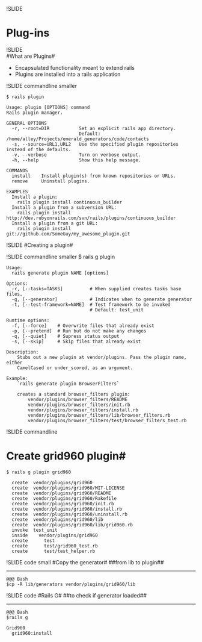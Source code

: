!SLIDE 
# Plug-ins #

!SLIDE  
#What are Plugins#

* Encapsulated functionality meant to extend rails
* Plugins are installed into a rails application

!SLIDE commandline smaller

    $ rails plugin
    
    Usage: plugin [OPTIONS] command
    Rails plugin manager.
    
    GENERAL OPTIONS
      -r, --root=DIR           Set an explicit rails app directory.
                               Default: /home/alley/Projects/emerald_generators/code/contacts
      -s, --source=URL1,URL2   Use the specified plugin repositories instead of the defaults.
      -v, --verbose            Turn on verbose output.
      -h, --help               Show this help message.
    
    COMMANDS
      install    Install plugin(s) from known repositories or URLs.
      remove     Uninstall plugins.
    
    EXAMPLES
      Install a plugin:
        rails plugin install continuous_builder
      Install a plugin from a subversion URL:
        rails plugin install http://dev.rubyonrails.com/svn/rails/plugins/continuous_builder
      Install a plugin from a git URL:
        rails plugin install git://github.com/SomeGuy/my_awesome_plugin.git

!SLIDE 
#Creating a plugin#

!SLIDE commandline smaller
    $ rails g plugin
    
    Usage:
      rails generate plugin NAME [options]
    
    Options:
      -r, [--tasks=TASKS]          # When supplied creates tasks base files.
      -g, [--generator]            # Indicates when to generate generator
      -t, [--test-framework=NAME]  # Test framework to be invoked
                                   # Default: test_unit
    
    Runtime options:
      -f, [--force]    # Overwrite files that already exist
      -p, [--pretend]  # Run but do not make any changes
      -q, [--quiet]    # Supress status output
      -s, [--skip]     # Skip files that already exist
    
    Description:
        Stubs out a new plugin at vendor/plugins. Pass the plugin name, either
        CamelCased or under_scored, as an argument.
    
    Example:
        `rails generate plugin BrowserFilters`
    
        creates a standard browser_filters plugin:
            vendor/plugins/browser_filters/README
            vendor/plugins/browser_filters/init.rb
            vendor/plugins/browser_filters/install.rb
            vendor/plugins/browser_filters/lib/browser_filters.rb
            vendor/plugins/browser_filters/test/browser_filters_test.rb

!SLIDE commandline
# Create grid960 plugin#
    $ rails g plugin grid960

      create  vendor/plugins/grid960
      create  vendor/plugins/grid960/MIT-LICENSE
      create  vendor/plugins/grid960/README
      create  vendor/plugins/grid960/Rakefile
      create  vendor/plugins/grid960/init.rb
      create  vendor/plugins/grid960/install.rb
      create  vendor/plugins/grid960/uninstall.rb
      create  vendor/plugins/grid960/lib
      create  vendor/plugins/grid960/lib/grid960.rb
      invoke  test_unit
      inside    vendor/plugins/grid960
      create      test
      create      test/grid960_test.rb
      create      test/test_helper.rb

!SLIDE code small
#Copy the generator#
##from lib to plugin##
*****
    @@@ Bash
    $cp -R lib/generators vendor/plugins/grid960/lib

!SLIDE code 
#Rails G#
##to check if generator loaded##
******
    @@@ Bash
    $rails g
    
    Grid960
      grid960:install
      

